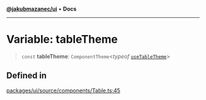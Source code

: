 [**@jakubmazanec/ui**](../README.md) • **Docs**

---

# Variable: tableTheme

> `const` **tableTheme**: `ComponentTheme`\<_typeof_
> [`useTableTheme`](../functions/useTableTheme.md)\>

## Defined in

[packages/ui/source/components/Table.ts:45](https://github.com/jakubmazanec/tools/blob/39892a8d22e72fc5aa2b2aedf9320ac8bb26fd5d/packages/ui/source/components/Table.ts#L45)

